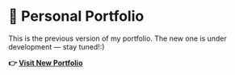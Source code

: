 # 💼 Personal Portfolio  

This is the previous version of my portfolio. The new one is under development — stay tuned!:)  

**👉 [Visit New Portfolio](https://artissce.github.io/portfolio/)**
